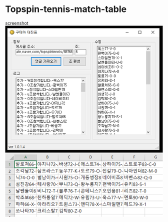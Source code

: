 # Topspin-tennis-match-table

screenshot
<br>
<img src='https://github.com/jungh0/Topspin-tennis-match-table/blob/master/img/1.PNG'/>
<img src='https://github.com/jungh0/Topspin-tennis-match-table/blob/master/img/2.PNG'/>

